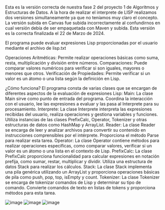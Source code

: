 Esta es la versión correcta de nuestra fase 2 del proyecto 1 de Algoritmos y Estructuras de Datos. A la hora de realizar el interprete de LISP realizamos dos versiones simultaneamente ya que no teníamos muy claro el concepto. La versión subida en Canvas fue subida incorrectamente al confundirnos en cual versión debía de ser empaquetada con Maven y subida. Esta versión es la correcta finalizada el 22 de Marzo de 2024.

El programa puede evaluar expresiones Lisp proporcionadas por el usuario mediante el archivo de lisp.txt

Operaciones Aritméticas: Permite realizar operaciones básicas como suma, resta, multiplicación y división entre números.
Comparaciones: Puede comparar valores numéricos para verificar si son iguales, mayores o menores que otros.
Verificación de Propiedades: Permite verificar si un valor es un átomo o una lista según la definición en Lisp.

¿Cómo funciona? El programa consta de varias clases que se encargan de diferentes aspectos de la evaluación de expresiones Lisp:
Main: La clase Main sirve como punto de entrada del programa. Coordina la interacción con el usuario, lee las expresiones a evaluar y las pasa al Interprete para su procesamiento.
Interprete: La clase Interprete interpreta las expresiones recibidas del usuario, realiza operaciones y gestiona variables y funciones. Utiliza instancias de las clases PrefixCalc, Operator, Tokenizer y otras estructuras de datos como HashMap y ArrayList.
Reader: La clase Reader se encarga de leer y analizar archivos para convertir su contenido en instrucciones comprensibles por el intérprete. Proporciona el método Parse para realizar esta tarea.
Operator: La clase Operator contiene métodos para realizar operaciones específicas, como comparar valores, verificar si un valor es un átomo o una lista en el contexto de Lisp.
PrefixCalc: La clase PrefixCalc proporciona funcionalidad para calcular expresiones en notación prefija, como sumar, restar, multiplicar y dividir. Utiliza una estructura de datos Stack para realizar los cálculos.
Stack: La clase Stack implementa una pila genérica utilizando un ArrayList y proporciona operaciones básicas de pila como push, pop, top, isEmpty y count.
Tokenizer: La clase Tokenizer se encarga de tokenizar comandos de Lisp y determinar su tipo de comando. Convierte comandos de texto en listas de tokens y proporciona métodos para esta tarea.

![image](https://github.com/adirnnn/proy1-Correct-Version/assets/133666261/5ce3b37c-83b6-4a10-8954-4eace0a51b2a)
![image](https://github.com/adirnnn/proy1-Correct-Version/assets/133666261/78812433-2b21-40dc-bf7d-21694a86570d)
![image](https://github.com/adirnnn/proy1-Correct-Version/assets/133666261/490a08f6-5c18-4b56-978a-0c567d91e4a2)
